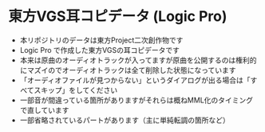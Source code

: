 # 東方VGS耳コピデータ (Logic Pro)

- 本リポジトリのデータは東方Project二次創作物です
- Logic Pro で作成した東方VGSの耳コピデータです
- 本来は原曲のオーディオトラックが入ってますが原曲を公開するのは権利的にマズイのでオーディオトラックは全て削除した状態になっています
- 「オーディオファイルが見つからない」というダイアログが出る場合は「すべてスキップ」をしてください
- 一部音が間違っている箇所がありますがそれらは概ねMML化のタイミングで直しています
- 一部省略されているパートがあります（主に単純転調の箇所など）

